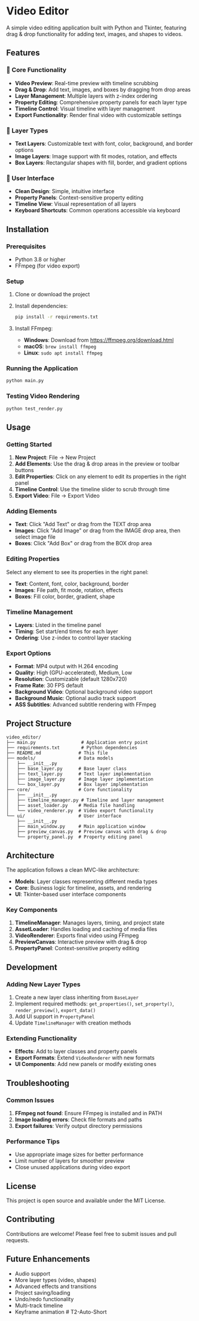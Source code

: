 # Video Editor

A simple video editing application built with Python and Tkinter, featuring drag & drop functionality for adding text, images, and shapes to videos.

## Features

### 🎯 Core Functionality
- **Video Preview**: Real-time preview with timeline scrubbing
- **Drag & Drop**: Add text, images, and boxes by dragging from drop areas
- **Layer Management**: Multiple layers with z-index ordering
- **Property Editing**: Comprehensive property panels for each layer type
- **Timeline Control**: Visual timeline with layer management
- **Export Functionality**: Render final video with customizable settings

### 📝 Layer Types
- **Text Layers**: Customizable text with font, color, background, and border options
- **Image Layers**: Image support with fit modes, rotation, and effects
- **Box Layers**: Rectangular shapes with fill, border, and gradient options

### 🎨 User Interface
- **Clean Design**: Simple, intuitive interface
- **Property Panels**: Context-sensitive property editing
- **Timeline View**: Visual representation of all layers
- **Keyboard Shortcuts**: Common operations accessible via keyboard

## Installation

### Prerequisites
- Python 3.8 or higher
- FFmpeg (for video export)

### Setup
1. Clone or download the project
2. Install dependencies:
   ```bash
   pip install -r requirements.txt
   ```

3. Install FFmpeg:
   - **Windows**: Download from https://ffmpeg.org/download.html
   - **macOS**: `brew install ffmpeg`
   - **Linux**: `sudo apt install ffmpeg`

### Running the Application
```bash
python main.py
```

### Testing Video Rendering
```bash
python test_render.py
```

## Usage

### Getting Started
1. **New Project**: File → New Project
2. **Add Elements**: Use the drag & drop areas in the preview or toolbar buttons
3. **Edit Properties**: Click on any element to edit its properties in the right panel
4. **Timeline Control**: Use the timeline slider to scrub through time
5. **Export Video**: File → Export Video

### Adding Elements
- **Text**: Click "Add Text" or drag from the TEXT drop area
- **Images**: Click "Add Image" or drag from the IMAGE drop area, then select image file
- **Boxes**: Click "Add Box" or drag from the BOX drop area

### Editing Properties
Select any element to see its properties in the right panel:
- **Text**: Content, font, color, background, border
- **Images**: File path, fit mode, rotation, effects
- **Boxes**: Fill color, border, gradient, shape

### Timeline Management
- **Layers**: Listed in the timeline panel
- **Timing**: Set start/end times for each layer
- **Ordering**: Use z-index to control layer stacking

### Export Options
- **Format**: MP4 output with H.264 encoding
- **Quality**: High (GPU-accelerated), Medium, Low
- **Resolution**: Customizable (default 1280x720)
- **Frame Rate**: 30 FPS default
- **Background Video**: Optional background video support
- **Background Music**: Optional audio track support
- **ASS Subtitles**: Advanced subtitle rendering with FFmpeg

## Project Structure

```
video_editor/
├── main.py                 # Application entry point
├── requirements.txt        # Python dependencies
├── README.md              # This file
├── models/                # Data models
│   ├── __init__.py
│   ├── base_layer.py      # Base layer class
│   ├── text_layer.py      # Text layer implementation
│   ├── image_layer.py     # Image layer implementation
│   └── box_layer.py       # Box layer implementation
├── core/                  # Core functionality
│   ├── __init__.py
│   ├── timeline_manager.py # Timeline and layer management
│   ├── asset_loader.py    # Media file handling
│   └── video_renderer.py  # Video export functionality
└── ui/                    # User interface
    ├── __init__.py
    ├── main_window.py     # Main application window
    ├── preview_canvas.py  # Preview canvas with drag & drop
    └── property_panel.py  # Property editing panel
```

## Architecture

The application follows a clean MVC-like architecture:

- **Models**: Layer classes representing different media types
- **Core**: Business logic for timeline, assets, and rendering
- **UI**: Tkinter-based user interface components

### Key Components

1. **TimelineManager**: Manages layers, timing, and project state
2. **AssetLoader**: Handles loading and caching of media files
3. **VideoRenderer**: Exports final video using FFmpeg
4. **PreviewCanvas**: Interactive preview with drag & drop
5. **PropertyPanel**: Context-sensitive property editing

## Development

### Adding New Layer Types
1. Create a new layer class inheriting from `BaseLayer`
2. Implement required methods: `get_properties()`, `set_property()`, `render_preview()`, `export_data()`
3. Add UI support in `PropertyPanel`
4. Update `TimelineManager` with creation methods

### Extending Functionality
- **Effects**: Add to layer classes and property panels
- **Export Formats**: Extend `VideoRenderer` with new formats
- **UI Components**: Add new panels or modify existing ones

## Troubleshooting

### Common Issues
1. **FFmpeg not found**: Ensure FFmpeg is installed and in PATH
2. **Image loading errors**: Check file formats and paths
3. **Export failures**: Verify output directory permissions

### Performance Tips
- Use appropriate image sizes for better performance
- Limit number of layers for smoother preview
- Close unused applications during video export

## License

This project is open source and available under the MIT License.

## Contributing

Contributions are welcome! Please feel free to submit issues and pull requests.

## Future Enhancements

- Audio support
- More layer types (video, shapes)
- Advanced effects and transitions
- Project saving/loading
- Undo/redo functionality
- Multi-track timeline
- Keyframe animation
#   T 2 - A u t o - S h o r t  
 